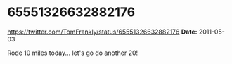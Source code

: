 # 65551326632882176
https://twitter.com/TomFrankly/status/65551326632882176
**Date:** 2011-05-03

Rode 10 miles today... let's go do another 20!
